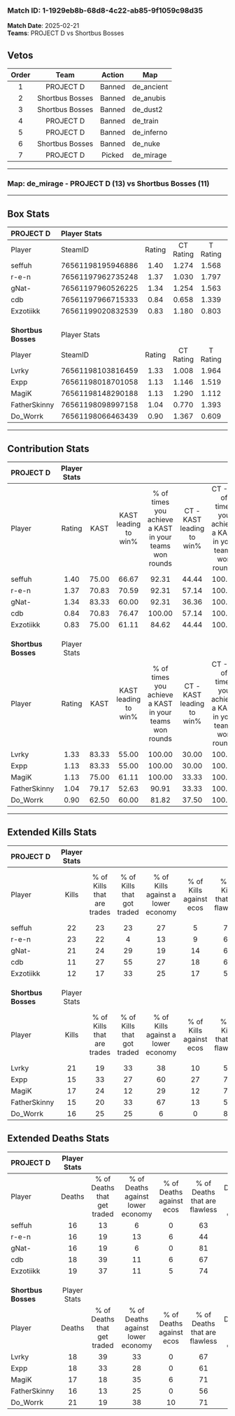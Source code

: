 ### Match ID: 1-1929eb8b-68d8-4c22-ab85-9f1059c98d35  
**Match Date**: 2025-02-21  
**Teams**: PROJECT D vs Shortbus Bosses  

## Vetos  

| Order | Team | Action | Map |
| :---: | :--: | :----: | --- |
| 1 | PROJECT D | Banned | de_ancient |
| 2 | Shortbus Bosses | Banned | de_anubis |
| 3 | Shortbus Bosses | Banned | de_dust2 |
| 4 | PROJECT D | Banned | de_train |
| 5 | PROJECT D | Banned | de_inferno |
| 6 | Shortbus Bosses | Banned | de_nuke |
| 7 | PROJECT D | Picked | de_mirage |

---  

### **Map**: de_mirage - PROJECT D (13) vs Shortbus Bosses (11)  
---  

## Box Stats  

| **PROJECT D**       | Player Stats      |        |           |          |       |      |       |         |        |      |     |
| :- | :- | :-: | :-: | :-: | :-: | :-: | :-: | :-: | :-: | :-: | :-: |
| Player              | SteamID           | Rating | CT Rating | T Rating | KAST  | ADR  | Kills | Assists | Deaths | K/D  | HS% |
| seffuh              | 76561198195946886 |  1.40  |   1.274   |  1.568   | 75.00 | 99.5 |  22   |    8    |   16   | 1.38 | 59  |
| r-e-n               | 76561197962735248 |  1.37  |   1.030   |  1.797   | 70.83 | 91.2 |  23   |    6    |   16   | 1.44 | 52  |
| gNat-               | 76561197960526225 |  1.34  |   1.254   |  1.563   | 83.33 | 79.5 |  21   |    4    |   16   | 1.31 | 33  |
| cdb                 | 76561197966715333 |  0.84  |   0.658   |  1.339   | 70.83 | 72.0 |  11   |    9    |   18   | 0.61 | 63  |
| Exzotiikk           | 76561199020832539 |  0.83  |   1.180   |  0.803   | 75.00 | 58.8 |  12   |    5    |   19   | 0.63 | 25  |
|                     |                   |        |           |          |       |      |       |         |        |      |     |
|                     |                   |        |           |          |       |      |       |         |        |      |     |
|                     |                   |        |           |          |       |      |       |         |        |      |     |
| **Shortbus Bosses** | Player Stats      |        |           |          |       |      |       |         |        |      |     |
| Player              | SteamID           | Rating | CT Rating | T Rating | KAST  | ADR  | Kills | Assists | Deaths | K/D  | HS% |
| Lvrky               | 76561198103816459 |  1.33  |   1.008   |  1.964   | 83.33 | 89.5 |  21   |    4    |   18   | 1.17 | 42  |
| Expp                | 76561198018701058 |  1.13  |   1.146   |  1.519   | 83.33 | 85.4 |  15   |   10    |   18   | 0.83 | 53  |
| MagiK               | 76561198148290188 |  1.13  |   1.290   |  1.112   | 75.00 | 84.0 |  17   |    5    |   17   | 1.00 | 35  |
| FatherSkinny        | 76561198098997158 |  1.04  |   0.770   |  1.393   | 79.17 | 61.2 |  15   |    4    |   16   | 0.94 | 46  |
| Do_Worrk            | 76561198066463439 |  0.90  |   1.367   |  0.609   | 62.50 | 77.1 |  16   |    6    |   21   | 0.76 | 43  |
---  

## Contribution Stats  

| **PROJECT D**       | Player Stats |       |                      |                                                        |                           |                                                             |                          |                                                            |
| :- | :-: | :-: | :-: | :-: | :-: | :-: | :-: | :-: |
| Player              |    Rating    | KAST  | KAST leading to win% | % of times you achieve a KAST in your teams won rounds | CT - KAST leading to win% | CT - % of times you achieve a KAST in your teams won rounds | T - KAST leading to win% | T - % of times you achieve a KAST in your teams won rounds |
| seffuh              |     1.40     | 75.00 |        66.67         |                         92.31                          |           44.44           |                           100.00                            |          88.89           |                           88.89                            |
| r-e-n               |     1.37     | 70.83 |        70.59         |                         92.31                          |           57.14           |                           100.00                            |          80.00           |                           88.89                            |
| gNat-               |     1.34     | 83.33 |        60.00         |                         92.31                          |           36.36           |                           100.00                            |          88.89           |                           88.89                            |
| cdb                 |     0.84     | 70.83 |        76.47         |                         100.00                         |           57.14           |                           100.00                            |          90.00           |                           100.00                           |
| Exzotiikk           |     0.83     | 75.00 |        61.11         |                         84.62                          |           44.44           |                           100.00                            |          77.78           |                           77.78                            |
|                     |              |       |                      |                                                        |                           |                                                             |                          |                                                            |
|                     |              |       |                      |                                                        |                           |                                                             |                          |                                                            |
|                     |              |       |                      |                                                        |                           |                                                             |                          |                                                            |
| **Shortbus Bosses** | Player Stats |       |                      |                                                        |                           |                                                             |                          |                                                            |
| Player              |    Rating    | KAST  | KAST leading to win% | % of times you achieve a KAST in your teams won rounds | CT - KAST leading to win% | CT - % of times you achieve a KAST in your teams won rounds | T - KAST leading to win% | T - % of times you achieve a KAST in your teams won rounds |
| Lvrky               |     1.33     | 83.33 |        55.00         |                         100.00                         |           30.00           |                           100.00                            |          80.00           |                           100.00                           |
| Expp                |     1.13     | 83.33 |        55.00         |                         100.00                         |           30.00           |                           100.00                            |          80.00           |                           100.00                           |
| MagiK               |     1.13     | 75.00 |        61.11         |                         100.00                         |           33.33           |                           100.00                            |          88.89           |                           100.00                           |
| FatherSkinny        |     1.04     | 79.17 |        52.63         |                         90.91                          |           33.33           |                           100.00                            |          70.00           |                           87.50                            |
| Do_Worrk            |     0.90     | 62.50 |        60.00         |                         81.82                          |           37.50           |                           100.00                            |          85.71           |                           75.00                            |
---  

## Extended Kills Stats  

| **PROJECT D**       | Player Stats |                            |                            |                                    |                         |                              |                                 |                                       |                    |           |
| :- | :-: | :-: | :-: | :-: | :-: | :-: | :-: | :-: | :-: | :-: |
| Player              |    Kills     | % of Kills that are trades | % of Kills that got traded | % of Kills against a lower economy | % of Kills against ecos | % of Kills that are flawless | % of Kills that are close duels | % of Kills that are assisted by flash | Pistol Round Kills | AWP Kills |
| seffuh              |      22      |             23             |             23             |                 27                 |            5            |              73              |                0                |                   0                   |         5          |     4     |
| r-e-n               |      23      |             22             |             4              |                 13                 |            9            |              65              |                9                |                   4                   |         1          |     0     |
| gNat-               |      21      |             24             |             29             |                 19                 |           14            |              62              |               14                |                   0                   |         2          |     0     |
| cdb                 |      11      |             27             |             55             |                 27                 |           18            |              64              |                9                |                  18                   |         1          |     0     |
| Exzotiikk           |      12      |             17             |             33             |                 25                 |           17            |              58              |                0                |                   0                   |         0          |     7     |
|                     |              |                            |                            |                                    |                         |                              |                                 |                                       |                    |           |
|                     |              |                            |                            |                                    |                         |                              |                                 |                                       |                    |           |
|                     |              |                            |                            |                                    |                         |                              |                                 |                                       |                    |           |
| **Shortbus Bosses** | Player Stats |                            |                            |                                    |                         |                              |                                 |                                       |                    |           |
| Player              |    Kills     | % of Kills that are trades | % of Kills that got traded | % of Kills against a lower economy | % of Kills against ecos | % of Kills that are flawless | % of Kills that are close duels | % of Kills that are assisted by flash | Pistol Round Kills | AWP Kills |
| Lvrky               |      21      |             19             |             33             |                 38                 |           10            |              52              |               10                |                   5                   |         2          |     0     |
| Expp                |      15      |             33             |             27             |                 60                 |           27            |              73              |               13                |                   7                   |         2          |     0     |
| MagiK               |      17      |             24             |             12             |                 29                 |           12            |              71              |                6                |                   0                   |         4          |     9     |
| FatherSkinny        |      15      |             20             |             33             |                 67                 |           13            |              53              |               13                |                   7                   |         0          |     0     |
| Do_Worrk            |      16      |             25             |             25             |                 6                  |            0            |              81              |               13                |                   0                   |         1          |     0     |
## Extended Deaths Stats  

| **PROJECT D**       | Player Stats |                             |                                   |                          |                               |                            |                           |               |
| :- | :-: | :-: | :-: | :-: | :-: | :-: | :-: | :-: |
| Player              |    Deaths    | % of Deaths that get traded | % of Deaths against lower economy | % of Deaths against ecos | % of Deaths that are flawless | % of Deaths that are close | % of Deaths while blinded | Deaths to AWP |
| seffuh              |      16      |             13              |                 6                 |            0             |              63               |             19             |             0             |       2       |
| r-e-n               |      16      |             19              |                13                 |            6             |              44               |             6              |             0             |       2       |
| gNat-               |      16      |             19              |                 6                 |            0             |              81               |             6              |             0             |       3       |
| cdb                 |      18      |             39              |                11                 |            6             |              67               |             6              |             0             |       2       |
| Exzotiikk           |      19      |             37              |                11                 |            5             |              74               |             16             |            16             |       0       |
|                     |              |                             |                                   |                          |                               |                            |                           |               |
|                     |              |                             |                                   |                          |                               |                            |                           |               |
|                     |              |                             |                                   |                          |                               |                            |                           |               |
| **Shortbus Bosses** | Player Stats |                             |                                   |                          |                               |                            |                           |               |
| Player              |    Deaths    | % of Deaths that get traded | % of Deaths against lower economy | % of Deaths against ecos | % of Deaths that are flawless | % of Deaths that are close | % of Deaths while blinded | Deaths to AWP |
| Lvrky               |      18      |             39              |                33                 |            0             |              67               |             6              |            11             |       2       |
| Expp                |      18      |             33              |                28                 |            0             |              61               |             6              |             6             |       2       |
| MagiK               |      17      |             18              |                35                 |            6             |              71               |             12             |             0             |       2       |
| FatherSkinny        |      16      |             13              |                25                 |            0             |              56               |             0              |             0             |       2       |
| Do_Worrk            |      21      |             19              |                38                 |            10            |              71               |             10             |             0             |       3       |
